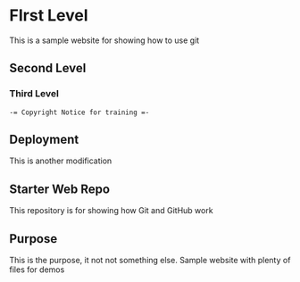 # FIrst Level
This is a sample website for showing how to use git
## Second Level

### Third Level
    -= Copyright Notice for training =-
## Deployment
This is another modification

## Starter Web Repo

This repository is for showing how Git and GitHub work

## Purpose
This is the purpose, it not not something else.
Sample website with plenty of files for demos

